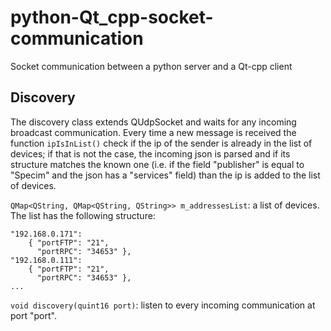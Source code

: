 # python-Qt_cpp-socket-communication
Socket communication between a python server and a Qt-cpp client

## Discovery  
The discovery class extends QUdpSocket and waits for any incoming broadcast communication. Every time a new message is received the function `ipIsInList()` check if the ip of the sender is already in the list of devices; if that is not the case, the incoming json is parsed and if its structure matches the known one (i.e. if the field "publisher" is equal to "Specim" and the json has a "services" field) than the ip is added to the list of devices.  

`QMap<QString, QMap<QString, QString>> m_addressesList`: a list of devices. The list has the following structure:  
```
"192.168.0.171":
	{ "portFTP": "21",
  	  "portRPC": "34653" },
"192.168.0.111":
	{ "portFTP": "21",
  	  "portRPC": "34653" },
...
```

`void discovery(quint16 port)`: listen to every incoming communication at port "port".
